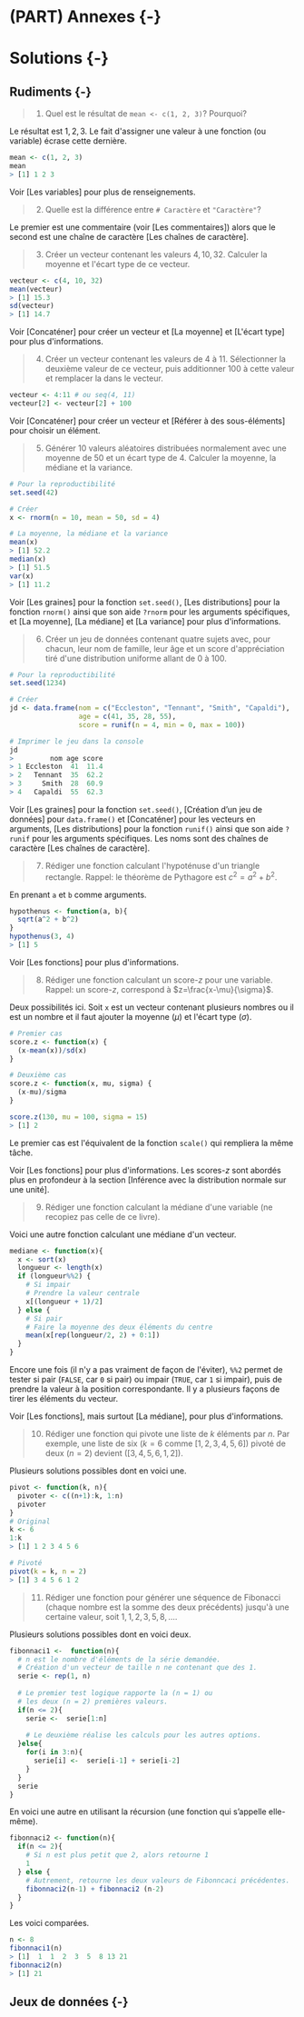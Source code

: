 # (PART) Annexes {-}
# Solutions {-}

## Rudiments {-}

> 1. Quel est le résultat de `mean <- c(1, 2, 3)`? Pourquoi?

Le résultat est $1, 2, 3$. Le fait d'assigner une valeur à une fonction (ou variable) écrase cette dernière.


```r
mean <- c(1, 2, 3)
mean
> [1] 1 2 3
```

Voir [Les variables] pour plus de renseignements.

> 2. Quelle est la différence entre `# Caractère` et `"Caractère"`?

Le premier est une commentaire (voir [Les commentaires]) alors que le second est une chaîne de caractère [Les chaînes de caractère].

> 3. Créer un vecteur contenant les valeurs $4, 10, 32$. Calculer la moyenne et l'écart type de ce vecteur.


```r
vecteur <- c(4, 10, 32)
mean(vecteur)
> [1] 15.3
sd(vecteur)
> [1] 14.7
```

Voir [Concaténer] pour créer un vecteur et [La moyenne] et [L'écart type] pour plus d'informations.

> 4. Créer un vecteur contenant les valeurs de $4$ à $11$. Sélectionner la deuxième valeur de ce vecteur, puis additionner 100 à cette valeur et remplacer la dans le vecteur.


```r
vecteur <- 4:11 # ou seq(4, 11)
vecteur[2] <- vecteur[2] + 100
```

Voir [Concaténer] pour créer un vecteur et [Référer à des sous-éléments] pour choisir un élément.

> 5. Générer 10 valeurs aléatoires distribuées normalement avec une moyenne de 50 et un écart type de 4. Calculer la moyenne, la médiane et la variance.


```r
# Pour la reproductibilité
set.seed(42)

# Créer
x <- rnorm(n = 10, mean = 50, sd = 4)

# La moyenne, la médiane et la variance
mean(x)
> [1] 52.2
median(x)
> [1] 51.5
var(x)
> [1] 11.2
```

Voir [Les graines] pour la fonction `set.seed()`, [Les distributions] pour la fonction `rnorm()` ainsi que son aide `?rnorm` pour les arguments spécifiques, et [La moyenne], [La médiane] et [La variance] pour plus d'informations.

> 6. Créer un jeu de données contenant quatre sujets avec, pour chacun, leur nom de famille, leur âge et un score d'appréciation tiré d'une distribution uniforme allant de 0 à 100.


```r
# Pour la reproductibilité
set.seed(1234)

# Créer
jd <- data.frame(nom = c("Eccleston", "Tennant", "Smith", "Capaldi"),
                 age = c(41, 35, 28, 55),
                 score = runif(n = 4, min = 0, max = 100))

# Imprimer le jeu dans la console
jd
>         nom age score
> 1 Eccleston  41  11.4
> 2   Tennant  35  62.2
> 3     Smith  28  60.9
> 4   Capaldi  55  62.3
```

Voir [Les graines] pour la fonction `set.seed()`, [Création d’un jeu de données] pour `data.frame()` et [Concaténer] pour les vecteurs en arguments, [Les distributions] pour la fonction `runif()` ainsi que son aide `?runif` pour les arguments spécifiques. Les noms sont des chaînes de caractère [Les chaînes de caractère].

> 7. Rédiger une fonction calculant l'hypoténuse d'un triangle rectangle. Rappel: le théorème de Pythagore est $c^2=a^2+b^2$.

En prenant `a` et `b` comme arguments.


```r
hypothenus <- function(a, b){
  sqrt(a^2 + b^2)
}
hypothenus(3, 4)
> [1] 5
```

Voir [Les fonctions] pour plus d'informations.

> 8. Rédiger une fonction calculant un score-$z$ pour une variable. Rappel: un score-$z$, correspond à $z=\frac{x-\mu}{\sigma}$.

Deux possibilités ici. Soit `x` est un vecteur contenant plusieurs nombres ou il est un nombre et il faut ajouter la moyenne ($\mu$) et l'écart type ($\sigma$).


```r
# Premier cas
score.z <- function(x) {
  (x-mean(x))/sd(x)
} 

# Deuxième cas
score.z <- function(x, mu, sigma) {
  (x-mu)/sigma
} 

score.z(130, mu = 100, sigma = 15)
> [1] 2
```

Le premier cas est l'équivalent de la fonction `scale()` qui rempliera la même tâche.

Voir [Les fonctions] pour plus d'informations. Les scores-$z$ sont abordés plus en profondeur à la section [Inférence avec la distribution normale sur une unité].

> 9. Rédiger une fonction calculant la médiane d'une variable (ne recopiez pas celle de ce livre).

Voici une autre fonction calculant une médiane d'un vecteur.


```r
mediane <- function(x){
  x <- sort(x)
  longueur <- length(x)
  if (longueur%%2) {
    # Si impair
    # Prendre la valeur centrale
    x[(longueur + 1)/2]
  } else {
    # Si pair
    # Faire la moyenne des deux éléments du centre
    mean(x[rep(longueur/2, 2) + 0:1])
  }
}
```
Encore une fois (il n'y a pas vraiment de façon de l'éviter), `%%2` permet de tester si pair (`FALSE`, car `0` si pair) ou impair (`TRUE`, car `1` si impair), puis de prendre la valeur à la position correspondante. Il y a plusieurs façons de tirer les éléments du vecteur.

Voir [Les fonctions], mais surtout [La médiane], pour plus d'informations. 

> 10. Rédiger une fonction qui pivote une liste de $k$ éléments par $n$. Par exemple, une liste de six ($k=6$ comme $[1,2,3,4,5,6]$) pivoté de deux ($n=2$) devient ($[3,4,5,6,1,2]$).

Plusieurs solutions possibles dont en voici une.


```r
pivot <- function(k, n){
  pivoter <- c((n+1):k, 1:n)
  pivoter
}
# Original
k <- 6
1:k
> [1] 1 2 3 4 5 6

# Pivoté
pivot(k = k, n = 2)
> [1] 3 4 5 6 1 2
```


> 11. Rédiger une fonction pour générer une séquence de Fibonacci (chaque nombre est la somme des deux précédents) jusqu'à une certaine valeur, soit $1, 1, 2, 3, 5, 8,...$.

Plusieurs solutions possibles dont en voici deux.


```r
fibonnaci1 <-  function(n){
  # n est le nombre d'éléments de la série demandée.
  # Création d'un vecteur de taille n ne contenant que des 1.
  serie <- rep(1, n)
  
  # Le premier test logique rapporte la (n = 1) ou 
  # les deux (n = 2) premières valeurs.
  if(n <= 2){
    serie <-  serie[1:n]
    
    # Le deuxième réalise les calculs pour les autres options.  
  }else{
    for(i in 3:n){
      serie[i] <-  serie[i-1] + serie[i-2]  
    }
  }
  serie
}
```

En voici une autre en utilisant la récursion (une fonction qui s’appelle elle-même).


```r
fibonnaci2 <- function(n){
  if(n <= 2){
    # Si n est plus petit que 2, alors retourne 1
    1
  } else {
    # Autrement, retourne les deux valeurs de Fibonncaci précédentes.
    fibonnaci2(n-1) + fibonnaci2 (n-2)
  }
}
```

Les voici comparées.


```r
n <- 8
fibonnaci1(n)
> [1]  1  1  2  3  5  8 13 21
fibonnaci2(n)
> [1] 21
```



## Jeux de données {-}
